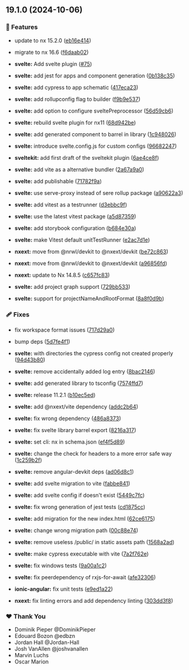 ## 19.1.0 (2024-10-06)


### 🚀 Features

- update to nx 15.2.0 ([eb16e414](https://github.com/nxext/nx-extensions/commit/eb16e414))

- migrate to nx 16.6 ([f6daab02](https://github.com/nxext/nx-extensions/commit/f6daab02))

- **svelte:** Add svelte plugin ([#75](https://github.com/nxext/nx-extensions/pull/75))

- **svelte:** add jest for apps and component generation ([0b138c35](https://github.com/nxext/nx-extensions/commit/0b138c35))

- **svelte:** add cypress to app schematic ([417eca23](https://github.com/nxext/nx-extensions/commit/417eca23))

- **svelte:** add rollupconfig flag to builder ([f9b9e537](https://github.com/nxext/nx-extensions/commit/f9b9e537))

- **svelte:** add option to configure sveltePreprocessor ([56d59cb6](https://github.com/nxext/nx-extensions/commit/56d59cb6))

- **svelte:** rebuild svelte plugin for nx11 ([68d942be](https://github.com/nxext/nx-extensions/commit/68d942be))

- **svelte:** add generated component to barrel in library ([1c948026](https://github.com/nxext/nx-extensions/commit/1c948026))

- **svelte:** introduce svelte.config.js for custom configs ([96682247](https://github.com/nxext/nx-extensions/commit/96682247))

- **sveltekit:** add first draft of the sveltekit plugin ([6ae4ce8f](https://github.com/nxext/nx-extensions/commit/6ae4ce8f))

- **svelte:** add vite as a alternative bundler ([2a67a9a0](https://github.com/nxext/nx-extensions/commit/2a67a9a0))

- **svelte:** add publishable ([71782f9a](https://github.com/nxext/nx-extensions/commit/71782f9a))

- **svelte:** use serve-proxy instead of sere rollup package ([a90622a3](https://github.com/nxext/nx-extensions/commit/a90622a3))

- **svelte:** add vitest as a testrunner ([d3ebbc9f](https://github.com/nxext/nx-extensions/commit/d3ebbc9f))

- **svelte:** use the latest vitest package ([a5d87359](https://github.com/nxext/nx-extensions/commit/a5d87359))

- **svelte:** add storybook configuration ([b684e30a](https://github.com/nxext/nx-extensions/commit/b684e30a))

- **svelte:** make Vitest default unitTestRunner ([e2ac7d1e](https://github.com/nxext/nx-extensions/commit/e2ac7d1e))

- **nxext:** move from @nrwl/devkit to @nxext/devkit ([be72c863](https://github.com/nxext/nx-extensions/commit/be72c863))

- **nxext:** move from @nrwl/devkit to @nxext/devkit ([a96856fd](https://github.com/nxext/nx-extensions/commit/a96856fd))

- **nxext:** update to Nx 14.8.5 ([c657fc83](https://github.com/nxext/nx-extensions/commit/c657fc83))

- **svelte:** add project graph support ([729bb533](https://github.com/nxext/nx-extensions/commit/729bb533))

- **svelte:** support for projectNameAndRootFormat ([8a8f0d9b](https://github.com/nxext/nx-extensions/commit/8a8f0d9b))


### 🩹 Fixes

- fix workspace format issues ([717d29a0](https://github.com/nxext/nx-extensions/commit/717d29a0))

- bump deps ([5d7fe4f1](https://github.com/nxext/nx-extensions/commit/5d7fe4f1))

- **svelte:** with directories the cypress config not created properly ([94d43b80](https://github.com/nxext/nx-extensions/commit/94d43b80))

- **svelte:** remove accidentally added log entry ([8bac2146](https://github.com/nxext/nx-extensions/commit/8bac2146))

- **svelte:** add generated library to tsconfig ([7574ffd7](https://github.com/nxext/nx-extensions/commit/7574ffd7))

- **svelte:** release 11.2.1 ([b10ec5ed](https://github.com/nxext/nx-extensions/commit/b10ec5ed))

- **svelte:** add @nxext/vite dependency ([addc2b64](https://github.com/nxext/nx-extensions/commit/addc2b64))

- **svelte:** fix wrong dependency ([486a8373](https://github.com/nxext/nx-extensions/commit/486a8373))

- **svelte:** fix svelte library barrel export ([8216a317](https://github.com/nxext/nx-extensions/commit/8216a317))

- **svelte:** set cli: nx in schema.json ([ef4f5d89](https://github.com/nxext/nx-extensions/commit/ef4f5d89))

- **svelte:** change the check for headers to a more error safe way ([1c259b2f](https://github.com/nxext/nx-extensions/commit/1c259b2f))

- **svelte:** remove angular-devkit deps ([ad06d8c1](https://github.com/nxext/nx-extensions/commit/ad06d8c1))

- **svelte:** add svelte migration to vite ([fabbe841](https://github.com/nxext/nx-extensions/commit/fabbe841))

- **svelte:** add svelte config if doesn't exist ([5449c7fc](https://github.com/nxext/nx-extensions/commit/5449c7fc))

- **svelte:** fix wrong generation of jest tests ([cd1875cc](https://github.com/nxext/nx-extensions/commit/cd1875cc))

- **svelte:** add migration for the new index.html ([62ce6175](https://github.com/nxext/nx-extensions/commit/62ce6175))

- **svelte:** change wrong migration path ([00c88e74](https://github.com/nxext/nx-extensions/commit/00c88e74))

- **svelte:** remove useless /public/ in static assets path ([1568a2ad](https://github.com/nxext/nx-extensions/commit/1568a2ad))

- **svelte:** make cypress executable with vite ([7a2f762e](https://github.com/nxext/nx-extensions/commit/7a2f762e))

- **svelte:** fix windows tests ([9a00a1c2](https://github.com/nxext/nx-extensions/commit/9a00a1c2))

- **svelte:** fix peerdependency of rxjs-for-await ([afe32306](https://github.com/nxext/nx-extensions/commit/afe32306))

- **ionic-angular:** fix unit tests ([e9ed1a22](https://github.com/nxext/nx-extensions/commit/e9ed1a22))

- **nxext:** fix linting errors and add dependency linting ([303dd3f8](https://github.com/nxext/nx-extensions/commit/303dd3f8))


### ❤️  Thank You

- Dominik Pieper @DominikPieper
- Edouard Bozon @edbzn
- Jordan Hall @Jordan-Hall
- Josh VanAllen @joshvanallen
- Marvin Luchs
- Oscar Marion